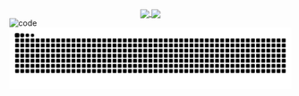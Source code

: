 
<div align="center">
  <a href="https://github.com/gabrielimarta">
  <img height=200 align="center" src="https://github-readme-stats.vercel.app/api?username=gabrielimarta&bg_color=30,e96443,904e95&title_color=fff&text_color=fff" />
</a>
<a href="https://github.com/gabrielimarta">
  <img height=200 align="center" src="https://github-readme-stats.vercel.app/api/top-langs/?username=gabrielimarta&layout=donut&bg_color=141424&title_color=e83d84&text_color=8ef5fa&icon_color=2596be)](https://github.com/gabrielimarta/gabrielimarta"/>
</a>
  
</div>
 <img align="left" alt="code" src="https://i.giphy.com/3o7btOfPKQb7mCLxBu.webp">


![snake gif](https://github.com/ldmfabio/ldmfabio/blob/output/github-contribution-grid-snake-dark.svg)

